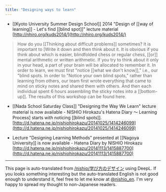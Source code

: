 ```yaml
---
title: "Designing ways to learn"
---
```


- [[Kyoto University Summer Design School]] 2014 "Design of [[way of learning]] - Let's find [[blind spot]]" lecture material
[http://nhiro.org/kuds2014/](http://nhiro.org/kuds2014/)
> How do you [[Thinking about difficult problems]] sometimes? It is important to [Write it down and then think about it. It is obvious if you think about which is easier, blindfolded chess or regular chess, [[or]] mental arithmetic or written arithmetic. If you try to think about it only in your head, a part of your brain will be allocated to remember it.
> In order to learn, we must first "notice [[what we don't know]]," i.e., our "blind spots. In order to "Notice your own blind spots," rather than learning from others, our team first wrote everything that came to mind on sticky notes and shared them with others.
> And then each individual spent 6 hours assembling the sticky notes into a [[bottom-up]]. The results of this workshop can be found here.

- [[Nada School Saturday Class]] "Designing the Way We Learn" lecture material is now available - NISHIO Hirokazu's Hatena Diary
～ Learning Process] starts with noticing [[blind spots]].
[http://d.hatena.ne.jp/nishiohirokazu/20141025/1414246099](http://d.hatena.ne.jp/nishiohirokazu/20141025/1414246099)

- Lecture "Designing Learning Methods" presented at [[Nagoya University]] is now available - Hatena Diary by NISHIO Hirokazu
[http://d.hatena.ne.jp/nishiohirokazu/20141113/1415887700](http://d.hatena.ne.jp/nishiohirokazu/20141113/1415887700)
---
This page is auto-translated from [/nishio/学び方のデザイン](https://scrapbox.io/nishio/学び方のデザイン) using DeepL. If you looks something interesting but the auto-translated English is not good enough to understand it, feel free to let me know at [@nishio_en](https://twitter.com/nishio_en). I'm very happy to spread my thought to non-Japanese readers.